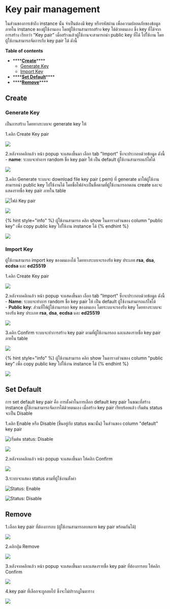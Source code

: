# Key pair management

ในส่วนของการเข้าถึง instance นั้น จำเป็นต้องมี key หรือรหัสผ่าน เพื่อความปลอดภัยของข้อมูลภายใน instance ของผู้ใช้งานเอง โดยผู้ใช้งานสามารถสร้าง key ได้ด้วยตนเอง ซึ่ง key ที่ได้จากการสร้าง เรียกว่า "Key pair" เมื่อสร้างแล้วผู้ใช้งานจะสามารถนำ public key ที่ได้ ไปใช้งาน โดยผู้ใช้งานสามารถจัดการกับ key pair ได้ ดังนี้

**Table of contents**

* \*\*\*\*[**Create**](key-pair-management.md#create)\*\*\*\*
  * [Generate Key](key-pair-management.md#generate-key)
  * [Import Key](key-pair-management.md#import-key)
* \*\*\*\*[**Set Default**](key-pair-management.md#set-default)\*\*\*\*
* \*\*\*\*[**Remove**](key-pair-management.md#remove)\*\*\*\*



## Create

### Generate Key

เป็นการสร้าง โดยทางระบบจะ generate key ให้

1.คลิก Create Key pair

![](../.gitbook/assets/create_keypair_1.png)

2.หลังจากคลิกแล้ว หน้า popup จะแสดงขึ้นมา เลือก tab "Import" ซึ่งจะประกอบด้วยข้อมูล ดังนี้  
     - **name**: ระบบจะทำการ random ชื่อ key pair ให้ เป็น default ผู้ใช้งานสามารถแก้ไขได้

![](../.gitbook/assets/create_keypair_2.png)

3.คลิก Generate ระบบจะ download file key pair \(.pem\) ที่ generate มาให้ผู้ใช้งานสามารถนำ public key ไปใช้งานได้  โดยชื่อไฟล์จะเป็นชื่อตามที่ผู้ใช้งานกรอกตอน create และจะแสดงรายชื่อ key pair ภายใน table

![&#xE44;&#xE1F;&#xE25;&#xE4C; Key pair](../.gitbook/assets/create_keypair_4.png)

![](../.gitbook/assets/create_keypair_5.png)

{% hint style="info" %}
ผู้ใช้งานสามารถ คลิก show ในตารางส่วนของ column "public key" เพื่อ copy public key ไปใช้งาน instance ได้
{% endhint %}

![](../.gitbook/assets/create_keypair_8%20%281%29.png)

### Import Key

ผู้ใช้งานสามารถ import key ของตนเองได้ โดยทางระบบจะรองรับ key ประเภท **rsa**, **dsa**, **ecdsa** และ **ed25519**

1.คลิก Create Key pair

![](../.gitbook/assets/create_keypair_1.png)

2.หลังจากคลิกแล้ว หน้า popup จะแสดงขึ้นมา เลือก tab "Import" ซึ่งจะประกอบด้วยข้อมูล ดังนี้  
     - **Name**: ระบบจะทำการ random ชื่อ key pair ให้ เป็น default ผู้ใช้งานสามารถแก้ไขได้  
     - **Public key**: ส่วนที่ให้ผู้ใช้งานกรอก key ของตนเอง โดยระบบจะรองรับ key โดยทางระบบจะรองรับ key ประเภท **rsa**, **dsa**, **ecdsa** และ **ed25519**

![](../.gitbook/assets/create_keypair_6.png)

3.คลิก Confirm ระบบจะทำการสร้าง key pair ตามที่ผู้ใช้งานกรอก และแสดงรายชื่อ key pair ภายใน table

![](../.gitbook/assets/create_keypair_7.png)

{% hint style="info" %}
ผู้ใช้งานสามารถ คลิก show ในตารางส่วนของ column "public key" เพื่อ copy public key ไปใช้งาน instance ได้
{% endhint %}

![](../.gitbook/assets/create_keypair_8.png)

## Set Default

การ set default key pair คือ การตั้งค่าในการเลือก default key pair ในขณะที่สร้าง instance ผู้ใช้งานสามารถจัดการได้ด้วยตนเอง เมื่อสร้าง key pair เรียบร้อยแล้ว เริ่มต้น status จะเป็น Disable

1.คลิก Enable หรือ Disable \(ขึ้นอยู่กับ status ขณะนั้น\) ในส่วนของ column "default" key pair

![&#xE40;&#xE23;&#xE34;&#xE48;&#xE21;&#xE15;&#xE49;&#xE19;  status: Disable](../.gitbook/assets/set_default_1.png)

![](../.gitbook/assets/set_default_3.png)

2.หลังจากคลิกแล้ว หน้า popup จะแสดงขึ้นมา ให้คลิก Confirm

![](../.gitbook/assets/set_default_2.png)

3.ระบบจะแสดง status ตามที่ผู้ใช้งานตั้งค่า

![Status: Enable](../.gitbook/assets/set_default_3%20%281%29.png)

![Status: Disable](../.gitbook/assets/set_default_1%20%281%29.png)

## Remove

1.เลือก key pair ที่ต้องการลบ \(ผู้ใช้งานสามารถลบหลาย key pair พร้อมกันได้\)

![](../.gitbook/assets/remove_1.png)

2.คลิกปุ่ม Remove

![](../.gitbook/assets/remove_2.png)

3.หลังจากคลิกแล้ว หน้า popup จะแสดงขึ้นมา และแสดงรายชื่อ key pair ที่ต้องการลบ ให้คลิก Confirm

![](../.gitbook/assets/remove_3.png)

4.key pair ที่เลือกจะถูกลบไป ซึ่งจะไม่ปรากฏในตาราง

![](../.gitbook/assets/remove_4.png)

